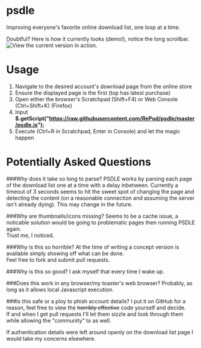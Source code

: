 psdle
=====

Improving everyone's favorite online download list, one loop at a time.

Doubtful? Here is how it currently looks (demo!), notice the long scrollbar.
![View the current version in action.](http://i.imgur.com/f1UZ40c.png)

Usage
=====
1. Navigate to the desired account's download page from the online store
2. Ensure the displayed page is the first (top has latest purchase)
3. Open either the browser's Scratchpad (Shift+F4) or Web Console (Ctrl+Shift+K) (Firefox)
4. Input **$.getScript("https://raw.githubusercontent.com/RePod/psdle/master/psdle.js");**
5. Execute (Ctrl+R in Scratchpad, Enter in Console) and let the magic happen

Potentially Asked Questions
===
###Why does it take so long to parse?
PSDLE works by parsing each page of the download list one at a time with a delay inbetween. Currently a timeout of 3 seconds seems to hit the sweet spot of changing the page and detecting the content (on a reasonable connection and assuming the server isn't already dying).
This may change in the future.

###Why are thumbnails/icons missing?
Seems to be a cache issue, a noticable solution would be going to problematic pages then running PSDLE again.    
Trust me, I noticed.

###Why is this so horrible?
At the time of writing a concept version is available simply showing off what can be done.    
Feel free to fork and submit pull requests.

###Why is this so good?
I ask myself that every time I wake up.

###Does this work in any browser/my toaster's web browser?
Probably, as long as it allows local Javascript execution.

###Is this safe or a ploy to phish account details?
I put it on GitHub for a reason, feel free to view the ~~horribly effective~~ code yourself and decide.    
If and when I get pull requests I'll let them sizzle and look through them while allowing the "community" to as well.

If authentication details were left around openly on the download list page I would take my concerns elsewhere.
